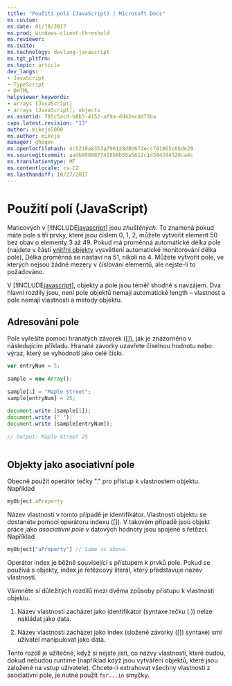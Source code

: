 ```yaml
---
title: "Použití polí (JavaScript) | Microsoft Docs"
ms.custom: 
ms.date: 01/18/2017
ms.prod: windows-client-threshold
ms.reviewer: 
ms.suite: 
ms.technology: devlang-javascript
ms.tgt_pltfrm: 
ms.topic: article
dev_langs:
- JavaScript
- TypeScript
- DHTML
helpviewer_keywords:
- arrays [JavaScript]
- arrays [JavaScript], objects
ms.assetid: 785c5acd-b8b3-4152-af9a-dd42ecdd75ba
caps.latest.revision: "13"
author: mikejo5000
ms.author: mikejo
manager: ghogen
ms.openlocfilehash: 4c5218a8353a796128d8b672ecc781665c6bde20
ms.sourcegitcommit: aadb9588877418b8b55a5612c1d3842d4520ca4c
ms.translationtype: MT
ms.contentlocale: cs-CZ
ms.lasthandoff: 10/27/2017
---
```

# <a name="using-arrays-javascript"></a>Použití polí (JavaScript)
Maticových v [!INCLUDE[javascript](../../javascript/includes/javascript-md.md)] jsou *zhuštěných*. To znamená pokud máte pole s tři prvky, které jsou číslem 0, 1, 2, můžete vytvořit element 50 bez obav o elementy 3 až 49. Pokud má proměnná automatické délka pole (najdete v části [vnitřní objekty](../../javascript/intrinsic-objects-javascript.md) vysvětlení automatické monitorování délka pole), Délka proměnná se nastaví na 51, nikoli na 4. Můžete vytvořit pole, ve kterých nejsou žádné mezery v číslování elementů, ale nejste-li to požadováno.  
  
 V [!INCLUDE[javascript](../../javascript/includes/javascript-md.md)], objekty a pole jsou téměř shodné s navzájem. Dva hlavní rozdíly jsou, není pole objektů nemají automatické length – vlastnost a pole nemají vlastnosti a metody objektu.  
  
## <a name="addressing-arrays"></a>Adresování pole  
 Pole vyřešíte pomocí hranatých závorek ([]), jak je znázorněno v následujícím příkladu. Hranaté závorky uzavřete číselnou hodnotu nebo výraz, který se vyhodnotí jako celé číslo.  
  
```JavaScript  
var entryNum = 5;  
  
sample = new Array();  
  
sample[1] = "Maple Street";  
sample[entryNum] = 25;  
  
document.write (sample[1]);  
document.write (" ");  
document.write (sample[entryNum]);  
  
// Output: Maple Street 25  
  
```  
  
## <a name="objects-as-associative-arrays"></a>Objekty jako asociativní pole  
 Obecně použít operátor tečky "." pro přístup k vlastnostem objektu. Například  
  
```JavaScript  
myObject.aProperty  
```  
  
 Název vlastnosti v tomto případě je identifikátor. Vlastnosti objektu se dostanete pomocí operátoru indexu ([]). V takovém případě jsou objekt práce jako *asociativní pole* v datových hodnoty jsou spojené s řetězci. Například  
  
```JavaScript  
myObject["aProperty"] // Same as above.  
```  
  
 Operátor index je běžně související s přístupem k prvků pole. Pokud se používá s objekty, index je řetězcový literál, který představuje název vlastnosti.  
  
 Všimněte si důležitých rozdílů mezi dvěma způsoby přístupu k vlastnosti objektu.  
  
1.  Název vlastnosti zacházet jako identifikátor (syntaxe tečku (.)) nelze nakládat jako data.  
  
2.  Název vlastnosti zacházet jako index (složené závorky ([]) syntaxe) smí uživatel manipulovat jako data.  
  
 Tento rozdíl je užitečné, když si nejste jisti, co názvy vlastností, které budou, dokud nebudou runtime (například když jsou vytváření objektů, které jsou založené na vstup uživatele). Chcete-li extrahovat všechny vlastnosti z asociativní pole, je nutné použít `for...in` smyčky.